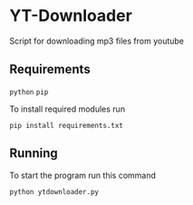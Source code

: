 # YT-Downloader

Script for downloading mp3 files from youtube


## Requirements

`python`
`pip`

To install required modules run 

`pip install requirements.txt`


## Running

To start the program run this command

```
python ytdownloader.py
```
